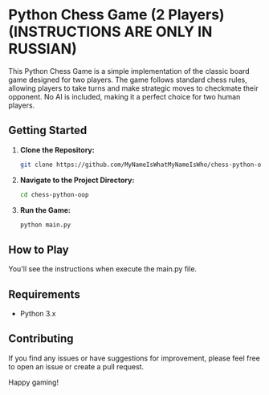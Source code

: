 # Python Chess Game (2 Players) (INSTRUCTIONS ARE ONLY IN RUSSIAN)

This Python Chess Game is a simple implementation of the classic board game designed for two players. The game follows standard chess rules, allowing players to take turns and make strategic moves to checkmate their opponent. No AI is included, making it a perfect choice for two human players.

## Getting Started

1. **Clone the Repository:**

    ```bash
    git clone https://github.com/MyNameIsWhatMyNameIsWho/chess-python-oop.git
    ```

2. **Navigate to the Project Directory:**

    ```bash
    cd chess-python-oop
    ```

3. **Run the Game:**

    ```bash
    python main.py
    ```

## How to Play

You'll see the instructions when execute the main.py file.

## Requirements

- Python 3.x

## Contributing

If you find any issues or have suggestions for improvement, please feel free to open an issue or create a pull request.

Happy gaming!
